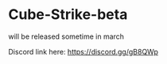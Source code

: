# Cube-Strike-beta
will be released sometime in march

Discord link here: https://discord.gg/gB8QWp
